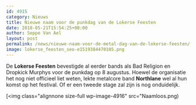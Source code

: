 ```yaml
---
id: 4915
category: Nieuws
title: Nieuwe naam voor de punkdag van de Lokerse Feesten
date: 2018-05-21T15:54:25+00:00
author: Seppe Van Ael
layout: post
permalink: /news/nieuwe-naam-voor-de-metal-dag-van-de-lokerse-feesten/
image: lokerse_feesten_seo-e1519384470105.png
---
```

De **Lokerse Feesten** bevestigde al eerder bands als Bad Religion en Dropkick Murphys voor de punkdag op 8 augustus. Hoewel de organisatie het nog niet officieel liet weten, lekte metalcore band **Northlane** wel al hun komst op het festival. Of er een tweede stage zal zijn is nog onduidelijk.

[<img class="alignnone size-full wp-image-4916" src="Naamloos.png)